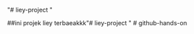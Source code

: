 "# liey-project " 

##ini projek liey
terbaeakkk"# liey-project " 
#   g i t h u b - h a n d s - o n  
 